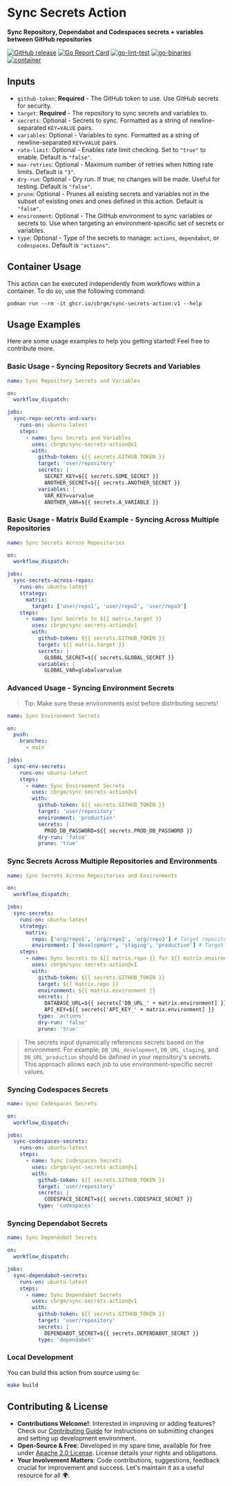 # Sync Secrets Action

**Sync Repository, Dependabot and Codespaces secrets + variables between GitHub repositories**

[![GitHub release](https://img.shields.io/github/release/cbrgm/sync-secrets-action.svg)](https://github.com/cbrgm/sync-secrets-action)
[![Go Report Card](https://goreportcard.com/badge/github.com/cbrgm/sync-secrets-action)](https://goreportcard.com/report/github.com/cbrgm/sync-secrets-action)
[![go-lint-test](https://github.com/cbrgm/sync-secrets-action/actions/workflows/go-lint-test.yml/badge.svg)](https://github.com/cbrgm/sync-secrets-action/actions/workflows/go-lint-test.yml)
[![go-binaries](https://github.com/cbrgm/sync-secrets-action/actions/workflows/go-binaries.yml/badge.svg)](https://github.com/cbrgm/sync-secrets-action/actions/workflows/go-binaries.yml)
[![container](https://github.com/cbrgm/sync-secrets-action/actions/workflows/container.yml/badge.svg)](https://github.com/cbrgm/sync-secrets-action/actions/workflows/container.yml)

## Inputs

- `github-token`: **Required** - The GitHub token to use. Use GitHub secrets for security.
- `target`: **Required** - The repository to sync secrets and variables to.
- `secrets`: Optional - Secrets to sync. Formatted as a string of newline-separated `KEY=VALUE` pairs.
- `variables`: Optional - Variables to sync. Formatted as a string of newline-separated `KEY=VALUE` pairs.
- `rate-limit`: Optional - Enables rate limit checking. Set to `"true"` to enable. Default is `"false"`.
- `max-retries`: Optional - Maximum number of retries when hitting rate limits. Default is `"3"`.
- `dry-run`: Optional - Dry run. If true, no changes will be made. Useful for testing. Default is `"false"`.
- `prune`: Optional - Prunes all existing secrets and variables not in the subset of existing ones and ones defined in this action. Default is `"false"`.
- `environment`: Optional - The GitHub environment to sync variables or secrets to. Use when targeting an environment-specific set of secrets or variables.
- `type`: Optional - Type of the secrets to manage: `actions`, `dependabot`, or `codespaces`. Default is `"actions"`.

## Container Usage

This action can be executed independently from workflows within a container. To do so, use the following command:

```
podman run --rm -it ghcr.io/cbrgm/sync-secrets-action:v1 --help
```

## Usage Examples

Here are some usage examples to help you getting started! Feel free to contribute more.

### Basic Usage - Syncing Repository Secrets and Variables

```yaml
name: Sync Repository Secrets and Variables

on:
  workflow_dispatch:

jobs:
  sync-repo-secrets-and-vars:
    runs-on: ubuntu-latest
    steps:
      - name: Sync Secrets and Variables
        uses: cbrgm/sync-secrets-action@v1
        with:
          github-token: ${{ secrets.GITHUB_TOKEN }}
          target: 'user/repository'
          secrets: |
            SECRET_KEY=${{ secrets.SOME_SECRET }}
            ANOTHER_SECRET=${{ secrets.ANOTHER_SECRET }}
          variables: |
            VAR_KEY=varvalue
            ANOTHER_VAR=${{ secrets.A_VARIABLE }}

```

### Basic Usage - Matrix Build Example - Syncing Across Multiple Repositories

```yaml
name: Sync Secrets Across Repositories

on:
  workflow_dispatch:

jobs:
  sync-secrets-across-repos:
    runs-on: ubuntu-latest
    strategy:
      matrix:
        target: ['user/repo1', 'user/repo2', 'user/repo3']
    steps:
      - name: Sync Secrets to ${{ matrix.target }}
        uses: cbrgm/sync-secrets-action@v1
        with:
          github-token: ${{ secrets.GITHUB_TOKEN }}
          target: ${{ matrix.target }}
          secrets: |
            GLOBAL_SECRET=${{ secrets.GLOBAL_SECRET }}
          variables: |
            GLOBAL_VAR=globalvarvalue
```

### Advanced Usage - Syncing Environment Secrets

> Tip: Make sure these environments exist before distributing secrets!

```yaml
name: Sync Environment Secrets

on:
  push:
    branches:
      - main

jobs:
  sync-env-secrets:
    runs-on: ubuntu-latest
    steps:
      - name: Sync Environment Secrets
        uses: cbrgm/sync-secrets-action@v1
        with:
          github-token: ${{ secrets.GITHUB_TOKEN }}
          target: 'user/repository'
          environment: 'production'
          secrets: |
            PROD_DB_PASSWORD=${{ secrets.PROD_DB_PASSWORD }}
          dry-run: 'false'
          prune: 'true'

```

### Sync Secrets Across Multiple Repositories and Environments

```yaml
name: Sync Secrets Across Repositories and Environments

on:
  workflow_dispatch:

jobs:
  sync-secrets:
    runs-on: ubuntu-latest
    strategy:
      matrix:
        repo: ['org/repo1', 'org/repo2', 'org/repo3'] # Target repositories
        environment: ['development', 'staging', 'production'] # Target environments
    steps:
      - name: Sync Secrets to ${{ matrix.repo }} for ${{ matrix.environment }} Environment
        uses: cbrgm/sync-secrets-action@v1
        with:
          github-token: ${{ secrets.GITHUB_TOKEN }}
          target: ${{ matrix.repo }}
          environment: ${{ matrix.environment }}
          secrets: |
            DATABASE_URL=${{ secrets['DB_URL_' + matrix.environment] }}
            API_KEY=${{ secrets['API_KEY_' + matrix.environment] }}
          type: 'actions'
          dry-run: 'false'
          prune: 'true'
```

>  The secrets input dynamically references secrets based on the environment. For example, `DB_URL_development`, `DB_URL_staging`, and `DB_URL_production` should be defined in your repository's secrets. This approach allows each job to use environment-specific secret values.

### Syncing Codespaces Secrets

```yaml
name: Sync Codespaces Secrets

on:
  workflow_dispatch:

jobs:
  sync-codespaces-secrets:
    runs-on: ubuntu-latest
    steps:
      - name: Sync Codespaces Secrets
        uses: cbrgm/sync-secrets-action@v1
        with:
          github-token: ${{ secrets.GITHUB_TOKEN }}
          target: 'user/repository'
          secrets: |
            CODESPACE_SECRET=${{ secrets.CODESPACE_SECRET }}
          type: 'codespaces'

```

### Syncing Dependabot Secrets

```yaml
name: Sync Dependabot Secrets

on:
  workflow_dispatch:

jobs:
  sync-dependabot-secrets:
    runs-on: ubuntu-latest
    steps:
      - name: Sync Dependabot Secrets
        uses: cbrgm/sync-secrets-action@v1
        with:
          github-token: ${{ secrets.GITHUB_TOKEN }}
          target: 'user/repository'
          secrets: |
            DEPENDABOT_SECRET=${{ secrets.DEPENDABOT_SECRET }}
          type: 'dependabot'
```

### Local Development

You can build this action from source using `Go`:

```bash
make build
```

## Contributing & License

* **Contributions Welcome!**: Interested in improving or adding features? Check our [Contributing Guide](https://github.com/cbrgm/pr-size-labeler-action/blob/main/CONTRIBUTING.md) for instructions on submitting changes and setting up development environment.
* **Open-Source & Free**: Developed in my spare time, available for free under [Apache 2.0 License](https://github.com/cbrgm/pr-size-labeler-action/blob/main/LICENSE). License details your rights and obligations.
* **Your Involvement Matters**: Code contributions, suggestions, feedback crucial for improvement and success. Let's maintain it as a useful resource for all 🌍.


